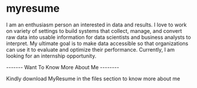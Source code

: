 # myresume
I am an enthusiasm person an interested in data and results. 
I love to work on variety of settings to build systems that collect, manage, and convert raw data into usable information for data scientists and business analysts to interpret. 
My ultimate goal is to make data accessible so that organizations can use it to evaluate and optimize their performance. 
Currently, I am looking for an internship opportunity.

------- Want To Know More About Me --------

Kindly download MyResume in the files section to know more about me

